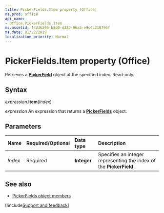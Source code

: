 ```yaml
---
title: PickerFields.Item property (Office)
ms.prod: office
api_name:
- Office.PickerFields.Item
ms.assetid: f4336206-b8d0-d329-96a5-e9c4c210796f
ms.date: 01/22/2019
localization_priority: Normal
---
```



# PickerFields.Item property (Office)

Retrieves a **[PickerField](Office.PickerField.md)** object at the specified index. Read-only.


## Syntax

_expression_.**Item**(_Index_)

_expression_ An expression that returns a **[PickerFields](Office.PickerFields.md)** object.


## Parameters

|Name|Required/Optional|Data type|Description|
|:-----|:-----|:-----|:-----|
| _Index_|Required|**Integer**|Specifies an integer representing the index of the **PickerField**.|

## See also

- [PickerFields object members](overview/Library-Reference/pickerfields-members-office.md)



[!include[Support and feedback](~/includes/feedback-boilerplate.md)]